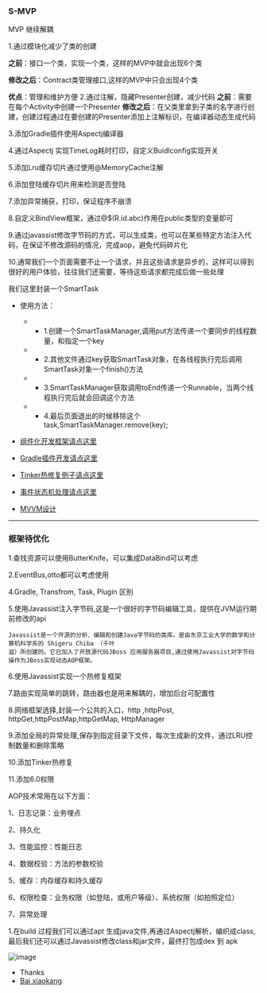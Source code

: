 ### S-MVP
MVP 继续解耦




1.通过模块化减少了类的创建

  **之前**：接口一个类，实现一个类，这样的MVP中就会出现6个类
  
  **修改之后**：Contract类管理接口,这样的MVP中只会出现4个类
  
  **优点**：管理和维护方便
2.通过注解，隐藏Presenter创建，减少代码
  **之前**：需要在每个Activity中创建一个Presenter
  **修改之后**：在父类里拿到子类的名字进行创建，创建过程通过在要创建的Presenter添加上注解标识，在编译器动态生成代码


3.添加Gradle插件使用Aspectj编译器

4.通过Aspectj 实现TimeLog耗时打印，自定义Buidlconfig实现开关

5.添加Lru缓存切片通过使用@MemoryCache注解

6.添加登陆缓存切片用来检测是否登陆

7.添加异常捕获，打印，保证程序不崩溃

8.自定义BindView框架，通过@$(R.id.abc)作用在public类型的变量即可

9.通过javassist修改字节码的方式，可以生成类，也可以在某些特定方法注入代码，在保证不修改源码的情况，完成aop，避免代码碎片化

10.通常我们一个页面需要不止一个请求，并且这些请求是异步的，这样可以得到很好的用户体验，往往我们还需要，等待这些请求都完成后做一些处理

   我们这里封装一个SmartTask
   
   - 使用方法：
      - - 1.创建一个SmartTaskManager,调用put方法传递一个要同步的线程数量，和指定一个key
      - - 2.其他文件通过key获取SmartTask对象，在各线程执行完后调用SmartTask对象一个finish()方法
      - - 3.SmartTaskManager获取调用toEnd传递一个Runnable，当两个线程执行完后就会回调这个方法
      - - 4.最后页面退出的时候移除这个task,SmartTaskManager.remove(key);
  

- [组件化开发框架请点这里](https://github.com/UCodeUStory/ComponentDevelopment)
- [Gradle插件开发请点这里](https://github.com/UCodeUStory/GradlePlugin)
- [Tinker热修复例子请点这里](https://github.com/UCodeUStory/TinkerDemo)
- [事件状态机处理请点这里](https://github.com/UCodeUStory/StateMachine)
- [MVVM设计](https://github.com/UCodeUStory/MVVM)

****
### **框架待优化**


1.查找资源可以使用ButterKnife，可以集成DataBind可以考虑

2.EventBus,otto都可以考虑使用

4.Gradle, Transfrom, Task, Plugin 区别

5.使用Javassist注入字节码,这是一个很好的字节码编辑工具，提供在JVM运行期前修改的api
    
    Javassist是一个开源的分析、编辑和创建Java字节码的类库。是由东京工业大学的数学和计算机科学系的 Shigeru Chiba （千叶
    滋）所创建的。它已加入了开放源代码JBoss 应用服务器项目,通过使用Javassist对字节码操作为JBoss实现动态AOP框架。
6.使用Javassist实现一个热修复框架

    
7.路由实现简单的跳转，路由器也是用来解耦的，增加后台可配置性

8.网络框架选择,封装一个公共的入口，http ,httpPost, httpGet,httpPostMap,httpGetMap,  HttpManager

9.添加全局的异常处理,保存到指定目录下文件，每次生成新的文件，通过LRU控制数量和删除策略

10.添加Tinker热修复

11.添加6.0权限

AOP技术常用在以下方面：

1、日志记录：业务埋点

2、持久化

3、性能监控：性能日志

4、数据校验：方法的参数校验

5、缓存：内存缓存和持久缓存

6、权限检查：业务权限（如登陆，或用户等级）、系统权限（如拍照定位）

7、异常处理


 1.在build 过程我们可以通过apt 生成java文件,再通过Aspectj解析，编织成class,最后我们还可以通过Javassist修改class和jar文件，最终打包成dex 到 apk
 
 ![image](https://github.com/UCodeUStory/S-MVP/blob/master/pic.png)


 - Thanks
 - [Bai xiaokang]()
